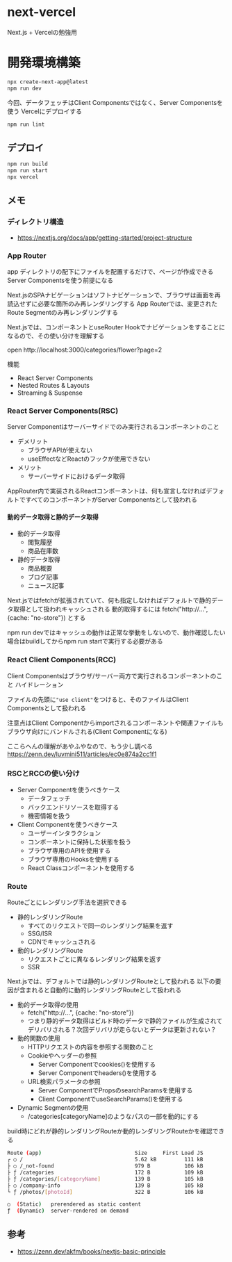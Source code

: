 # next-vercel
Next.js + Vercelの勉強用

# 開発環境構築
```bash
npx create-next-app@latest
npm run dev
```

今回、データフェッチはClient Componentsではなく、Server Componentsを使う
Vercelにデプロイする


```bash
npm run lint
```

## デプロイ

```bash
npm run build
npm run start
npx vercel
```

## メモ
### ディレクトリ構造
- https://nextjs.org/docs/app/getting-started/project-structure

### App Router
app ディレクトリの配下にファイルを配置するだけで、ページが作成できる
Server Componentsを使う前提になる

Next.jsのSPAナビゲーションはソフトナビゲーションで、ブラウザは画面を再読込せずに必要な箇所のみ再レンダリングする
App Routerでは、変更されたRoute Segmentのみ再レンダリングする

Next.jsでは、<Link>コンポーネントとuseRouter Hookでナビゲーションをすることになるので、その使い分けを理解する

open http://localhost:3000/categories/flower?page=2

機能
- React Server Components
- Nested Routes & Layouts
- Streaming & Suspense

### React Server Components(RSC)
Server Componentはサーバーサイドでのみ実行されるコンポーネントのこと

- デメリット
  - ブラウザAPIが使えない
  - useEffectなどReactのフックが使用できない
- メリット
  - サーバーサイドにおけるデータ取得

AppRouter内で実装されるReactコンポーネントは、何も宣言しなければデフォルトですべてのコンポーネントがServer Componentsとして扱われる

#### 動的データ取得と静的データ取得
- 動的データ取得
  - 閲覧履歴
  - 商品在庫数
- 静的データ取得
  - 商品概要
  - ブログ記事
  - ニュース記事

Next.jsではfetchが拡張されていて、何も指定しなければデフォルトで静的データ取得として扱われキャッシュされる
動的取得するには fetch("http://...", {cache: "no-store"}) とする

npm run devではキャッシュの動作は正常な挙動をしないので、動作確認したい場合はbuildしてからnpm run startで実行する必要がある

### React Client Components(RCC)
Client Componentsはブラウザ/サーバー両方で実行されるコンポーネントのこと
ハイドレーション

ファイルの先頭に`"use client"`をつけると、そのファイルはClient Componentsとして扱われる

注意点はClient Componentからimportされるコンポーネントや関連ファイルもブラウザ向けにバンドルされる(Client Componentになる)

ここらへんの理解があやふやなので、もう少し調べる
https://zenn.dev/luvmini511/articles/ec0e874a2cc1f1

### RSCとRCCの使い分け
- Server Componentを使うべきケース
  - データフェッチ
  - バックエンドリソースを取得する
  - 機密情報を扱う
- Client Componentを使うべきケース
  - ユーザーインタラクション
  - コンポーネントに保持した状態を扱う
  - ブラウザ専用のAPIを使用する
  - ブラウザ専用のHooksを使用する
  - React Classコンポーネントを使用する

### Route
Routeごとにレンダリング手法を選択できる
- 静的レンダリングRoute
  - すべてのリクエストで同一のレンダリング結果を返す
  - SSG/ISR
  - CDNでキャッシュされる
- 動的レンダリングRoute
  - リクエストごとに異なるレンダリング結果を返す
  - SSR

Next.jsでは、デフォルトでは静的レンダリングRouteとして扱われる
以下の要因が含まれると自動的に動的レンダリングRouteとして扱われる
- 動的データ取得の使用
  - fetch("http://...", {cache: "no-store"})
  - つまり静的データ取得はビルド時のデータで静的ファイルが生成されてデリバリされる？次回デリバリが走らないとデータは更新されない？
- 動的関数の使用
  - HTTPリクエストの内容を参照する関数のこと
  - Cookieやヘッダーの参照
    - Server Componentでcookies()を使用する
    - Server Componentでheaders()を使用する
  - URL検索パラメータの参照
    - Server ComponentでPropsのsearchParamsを使用する
    - Client ComponentでuseSearchParams()を使用する
- Dynamic Segmentの使用
  - /categories[categoryName]のようなパスの一部を動的にする

build時にどれが静的レンダリングRouteか動的レンダリングRouteかを確認できる
```bash
Route (app)                              Size     First Load JS
┌ ○ /                                    5.62 kB         111 kB
├ ○ /_not-found                          979 B           106 kB
├ ƒ /categories                          172 B           109 kB
├ ƒ /categories/[categoryName]           139 B           105 kB
├ ○ /company-info                        139 B           105 kB
└ ƒ /photos/[photoId]                    322 B           106 kB

○  (Static)   prerendered as static content
ƒ  (Dynamic)  server-rendered on demand
```
## 参考
- https://zenn.dev/akfm/books/nextjs-basic-principle
